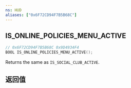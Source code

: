 ```yaml
---
ns: HUD
aliases: ["0x6F72CD94F7B5B68C"]
---
```

## IS_ONLINE_POLICIES_MENU_ACTIVE

```c
// 0x6F72CD94F7B5B68C 0x9D4934F4
BOOL IS_ONLINE_POLICIES_MENU_ACTIVE();
```

Returns the same as `IS_SOCIAL_CLUB_ACTIVE`.

## 返回值
